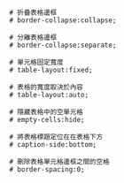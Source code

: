 ```
# 折疊表格邊框
# border-collapse:collapse;
```

```
# 分離表格邊框
# border-collapse:separate;
```

```
# 單元格固定寬度
# table-layout:fixed;
```

```
# 表格的寬度取決於內容
# table-layout:auto;
```

```
# 隱藏表格中的空單元格
# empty-cells:hide;
```

```
# 將表格標題定位在在表格下方
# caption-side:bottom;
```

```
# 刪除表格單元格邊框之間的空格
# border-spacing:0;
```
